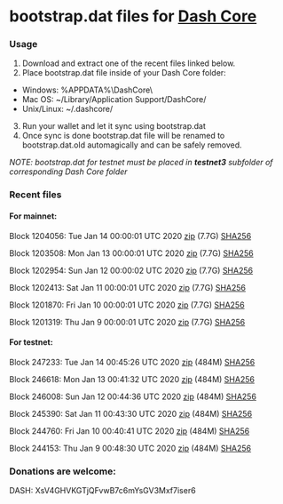 # bootstrap.dat files for [Dash Core](https://github.com/dashpay/dash)

### Usage

1. Download and extract one of the recent files linked below.
2. Place bootstrap.dat file inside of your Dash Core folder:
 - Windows: %APPDATA%\DashCore\
 - Mac OS: ~/Library/Application Support/DashCore/
 - Unix/Linux: ~/.dashcore/
3. Run your wallet and let it sync using bootstrap.dat
4. Once sync is done bootstrap.dat file will be renamed to bootstrap.dat.old automagically and can be safely removed.

_NOTE: bootstrap.dat for testnet must be placed in **testnet3** subfolder of corresponding Dash Core folder_

### Recent files

#### For mainnet:

Block 1204056: Tue Jan 14 00:00:01 UTC 2020 [zip](https://dash-bootstrap.ams3.digitaloceanspaces.com/mainnet/2020-01-14/bootstrap.dat.zip) (7.7G) [SHA256](https://dash-bootstrap.ams3.digitaloceanspaces.com/mainnet/2020-01-14/sha256.txt)

Block 1203508: Mon Jan 13 00:00:01 UTC 2020 [zip](https://dash-bootstrap.ams3.digitaloceanspaces.com/mainnet/2020-01-13/bootstrap.dat.zip) (7.7G) [SHA256](https://dash-bootstrap.ams3.digitaloceanspaces.com/mainnet/2020-01-13/sha256.txt)

Block 1202954: Sun Jan 12 00:00:02 UTC 2020 [zip](https://dash-bootstrap.ams3.digitaloceanspaces.com/mainnet/2020-01-12/bootstrap.dat.zip) (7.7G) [SHA256](https://dash-bootstrap.ams3.digitaloceanspaces.com/mainnet/2020-01-12/sha256.txt)

Block 1202413: Sat Jan 11 00:00:01 UTC 2020 [zip](https://dash-bootstrap.ams3.digitaloceanspaces.com/mainnet/2020-01-11/bootstrap.dat.zip) (7.7G) [SHA256](https://dash-bootstrap.ams3.digitaloceanspaces.com/mainnet/2020-01-11/sha256.txt)

Block 1201870: Fri Jan 10 00:00:01 UTC 2020 [zip](https://dash-bootstrap.ams3.digitaloceanspaces.com/mainnet/2020-01-10/bootstrap.dat.zip) (7.7G) [SHA256](https://dash-bootstrap.ams3.digitaloceanspaces.com/mainnet/2020-01-10/sha256.txt)

Block 1201319: Thu Jan  9 00:00:01 UTC 2020 [zip](https://dash-bootstrap.ams3.digitaloceanspaces.com/mainnet/2020-01-09/bootstrap.dat.zip) (7.7G) [SHA256](https://dash-bootstrap.ams3.digitaloceanspaces.com/mainnet/2020-01-09/sha256.txt)


#### For testnet:

Block 247233: Tue Jan 14 00:45:26 UTC 2020 [zip](https://dash-bootstrap.ams3.digitaloceanspaces.com/testnet/2020-01-14/bootstrap.dat.zip) (484M) [SHA256](https://dash-bootstrap.ams3.digitaloceanspaces.com/testnet/2020-01-14/sha256.txt)

Block 246618: Mon Jan 13 00:41:32 UTC 2020 [zip](https://dash-bootstrap.ams3.digitaloceanspaces.com/testnet/2020-01-13/bootstrap.dat.zip) (484M) [SHA256](https://dash-bootstrap.ams3.digitaloceanspaces.com/testnet/2020-01-13/sha256.txt)

Block 246008: Sun Jan 12 00:44:36 UTC 2020 [zip](https://dash-bootstrap.ams3.digitaloceanspaces.com/testnet/2020-01-12/bootstrap.dat.zip) (484M) [SHA256](https://dash-bootstrap.ams3.digitaloceanspaces.com/testnet/2020-01-12/sha256.txt)

Block 245390: Sat Jan 11 00:43:30 UTC 2020 [zip](https://dash-bootstrap.ams3.digitaloceanspaces.com/testnet/2020-01-11/bootstrap.dat.zip) (484M) [SHA256](https://dash-bootstrap.ams3.digitaloceanspaces.com/testnet/2020-01-11/sha256.txt)

Block 244760: Fri Jan 10 00:40:41 UTC 2020 [zip](https://dash-bootstrap.ams3.digitaloceanspaces.com/testnet/2020-01-10/bootstrap.dat.zip) (484M) [SHA256](https://dash-bootstrap.ams3.digitaloceanspaces.com/testnet/2020-01-10/sha256.txt)

Block 244153: Thu Jan  9 00:48:30 UTC 2020 [zip](https://dash-bootstrap.ams3.digitaloceanspaces.com/testnet/2020-01-09/bootstrap.dat.zip) (484M) [SHA256](https://dash-bootstrap.ams3.digitaloceanspaces.com/testnet/2020-01-09/sha256.txt)


### Donations are welcome:

DASH: XsV4GHVKGTjQFvwB7c6mYsGV3Mxf7iser6
